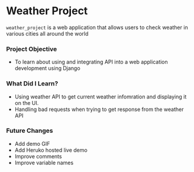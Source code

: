 # Weather Project

<!--
[![Live Demo](http://pepy.tech/badge/shallow-backup)](http://pepy.tech/count/shallow-backup)
-->

`weather_project` is a web application that allows users to check weather in various cities all around the world

<!--
![ToDo List GIF Demo](demo_images/demo.gif)
-->

### Project Objective

+ To learn about using and integrating API into a web application development using Django


### What Did I Learn?

+ Using weather API to get current weather infomration and displaying it on the UI.
+ Handling bad requests when trying to get response from the weather API


### Future Changes

+ Add demo GIF
+ Add Heruko hosted live demo
+ Improve comments
+ Improve variable names